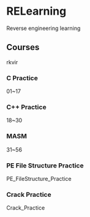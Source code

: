 # RELearning
 Reverse engineering learning

## Courses
 rkvir

### C Practice
01~17

### C++ Practice
18~30

### MASM
31~56

### PE File Structure Practice
PE_FileStructure_Practice

### Crack Practice
Crack_Practice